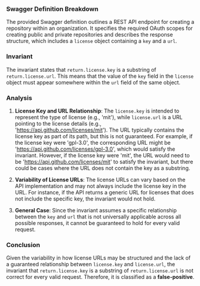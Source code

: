 ### Swagger Definition Breakdown
The provided Swagger definition outlines a REST API endpoint for creating a repository within an organization. It specifies the required OAuth scopes for creating public and private repositories and describes the response structure, which includes a `license` object containing a `key` and a `url`.

### Invariant
The invariant states that `return.license.key` is a substring of `return.license.url`. This means that the value of the `key` field in the `license` object must appear somewhere within the `url` field of the same object.

### Analysis
1. **License Key and URL Relationship**: The `license.key` is intended to represent the type of license (e.g., 'mit'), while `license.url` is a URL pointing to the license details (e.g., 'https://api.github.com/licenses/mit'). The URL typically contains the license key as part of its path, but this is not guaranteed. For example, if the license key were 'gpl-3.0', the corresponding URL might be 'https://api.github.com/licenses/gpl-3.0', which would satisfy the invariant. However, if the license key were 'mit', the URL would need to be 'https://api.github.com/licenses/mit' to satisfy the invariant, but there could be cases where the URL does not contain the key as a substring.

2. **Variability of License URLs**: The license URLs can vary based on the API implementation and may not always include the license key in the URL. For instance, if the API returns a generic URL for licenses that does not include the specific key, the invariant would not hold.

3. **General Case**: Since the invariant assumes a specific relationship between the `key` and `url` that is not universally applicable across all possible responses, it cannot be guaranteed to hold for every valid request.

### Conclusion
Given the variability in how license URLs may be structured and the lack of a guaranteed relationship between `license.key` and `license.url`, the invariant that `return.license.key` is a substring of `return.license.url` is not correct for every valid request. Therefore, it is classified as a **false-positive**.
